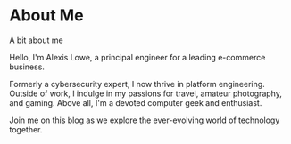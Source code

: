 # About Me

A bit about me

Hello, I'm Alexis Lowe, a principal engineer for a leading e-commerce business.

Formerly a cybersecurity expert, I now thrive in platform engineering. Outside of work, I indulge in my passions for travel, amateur photography, and gaming. Above all, I'm a devoted computer geek and enthusiast.

Join me on this blog as we explore the ever-evolving world of technology together.
